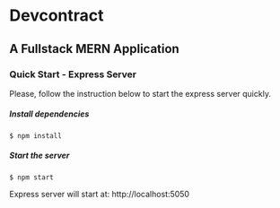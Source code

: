 # Devcontract

## A Fullstack MERN Application

### Quick Start - Express Server

Please, follow the instruction below to start the express server quickly.

##### Install dependencies

```
$ npm install
```

##### Start the server

```
$ npm start
```

Express server will start at: http://localhost:5050
